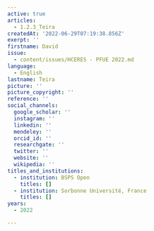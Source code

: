 ```yaml
---
active: true
articles:
  - 1.2.3_Teira
createdAt: '2022-06-29T07:19:38.856Z'
exerpt: ''
firstname: David
issue:
  - content/issues/HCERES - PFUE 2022.md
language:
  - English
lastname: Teira
picture: ''
picture_copyright: ''
reference: ''
social_channels:
  google_scholar: ''
  instagram: ''
  linkedin: ''
  mendeley: ''
  orcid_id: ''
  researchgate: ''
  twitter: ''
  website: ''
  wikipedia: ''
titles_and_institutions:
  - institution: BSPS Open
    titles: []
  - institution: Sorbonne Université, France
    titles: []
years:
  - 2022

---
```

